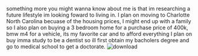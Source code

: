something more you might wanna know about me is that im researching a future lifestyle im looking foward to living in. I plan on moving to Charlotte North Carolina becuase of the housing prices, I might end up with a family so I also plan on buying a 3 bedroom home for a purchase price of 400k, bmw m4 for a vehicle, its my favorite car and to afford everything I plan on buy imma study to be a dentist so ill first obtain my bacholers degree and go to medical school to get a doctorate.
![download](https://github.com/user-attachments/assets/782d0316-68a2-4f9b-8303-0d453a8cf93c)
